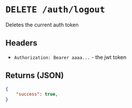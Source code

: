# `DELETE /auth/logout`

Deletes the current auth token

## Headers
- `Authorization: Bearer aaaa...` - the jwt token

## Returns (JSON)
```json
{
	"success": true,
}
```
